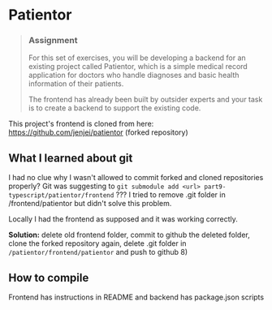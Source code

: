 # Patientor

> ### Assignment
>
> For this set of exercises, you will be developing a backend for an existing project called Patientor, which is a simple medical record application for doctors who handle diagnoses and basic health information of their patients.
>
> The frontend has already been built by outsider experts and your task is to create a backend to support the existing code.

This project's frontend is cloned from here: https://github.com/jenjei/patientor (forked repository)

## What I learned about git

I had no clue why I wasn't allowed to commit forked and cloned repositories properly? Git was suggesting to `git submodule add <url> part9-typescript/patientor/frontend` ??? I tried to remove .git folder in /frontend/patientor but didn't solve this problem.

Locally I had the frontend as supposed and it was working correctly.

<b>Solution:</b> delete old frontend folder, commit to github the deleted folder, clone the forked repository again, delete .git folder in `/patientor/frontend/patientor` and push to github 8)

## How to compile

Frontend has instructions in README and backend has package.json scripts

